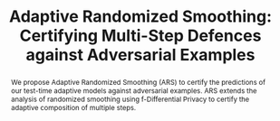 ---
title: "Adaptive Randomized Smoothing: Certifying Multi-Step Defences against Adversarial Examples"
layout: publication
categories:
  - Research
abstract: "We propose Adaptive Randomized Smoothing (ARS) to certify the predictions of our test-time adaptive models against adversarial examples. ARS extends the analysis of randomized smoothing using f-Differential Privacy to certify the adaptive composition of multiple steps."
authors: "Saiyue Lyu, <b>Shadab Shaikh</b>, Frederick Shpilevskiy, Evan Shelhamer, Mathias Lécuyer"
type: "arxiv"
arxiv: "https://arxiv.org/abs/2406.10427"
code: ""
img: "/assets/images/ars_pipeline.png"
---